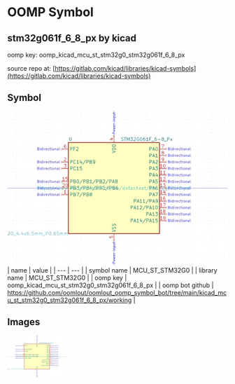 # OOMP Symbol  
## stm32g061f_6_8_px  by kicad  
  
oomp key: oomp_kicad_mcu_st_stm32g0_stm32g061f_6_8_px  
  
source repo at: [https://gitlab.com/kicad/libraries/kicad-symbols](https://gitlab.com/kicad/libraries/kicad-symbols)  
## Symbol  
  
[![working.png](working_600.png)](working.png)  
| name | value | 
| --- | --- | 
| symbol name | MCU_ST_STM32G0 | 
| library name | MCU_ST_STM32G0 | 
| oomp key | oomp_kicad_mcu_st_stm32g0_stm32g061f_6_8_px | 
| oomp bot github | https://github.com/oomlout/oomlout_oomp_symbol_bot/tree/main/kicad_mcu_st_stm32g0_stm32g061f_6_8_px/working | 
## Images  
  
[![working.png](working_140.png)](working.png)  
